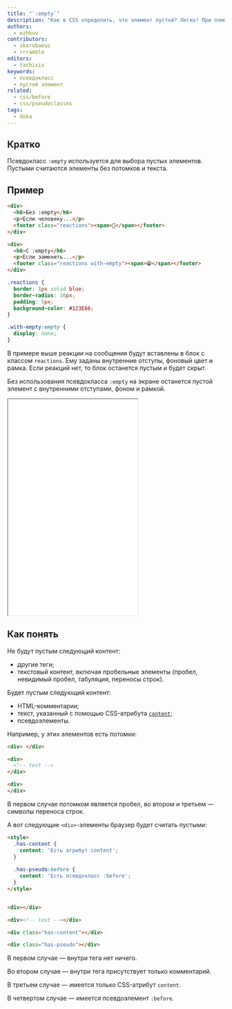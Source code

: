 ```yaml
---
title: "`:empty`"
description: "Как в CSS определить, что элемент пустой? Легко! При помощи этого псевдокласса."
authors:
  - ezhkov
contributors:
  - skorobaeus
  - rrramble
editors:
  - tachisis
keywords:
  - псевдокласс
  - пустой элемент
related:
  - css/before
  - css/pseudoclasses
tags:
  - doka
---
```


## Кратко

Псевдокласс `:empty` используется для выбора пустых элементов. Пустыми считаются элементы без потомков и текста.

## Пример

```html
<div>
  <h6>Без :empty</h6>
  <p>Если человеку...</p>
  <footer class="reactions"><span>🤔</span></footer>
</div>

<div>
  <h6>С :empty</h6>
  <p>Если заменить...</p>
  <footer class="reactions with-empty"><span>😁</span></footer>
</div>
```

```css
.reactions {
  border: 1px solid blue;
  border-radius: 16px;
  padding: 5px;
  background-color: #123E66;
}

.with-empty:empty {
  display: none;
}
```

В примере выше реакции на сообщения будут вставлены в блок с классом `reactions`. Ему заданы внутренние отступы, фоновый цвет и рамка. Если реакций нет, то блок останется пустым и будет скрыт.

Без использования псевдокласса `:empty` на экране останется пустой элемент с внутренними отступами, фоном и рамкой.

<iframe title="Скрывание пустого элемента при помощи псевдокласса" src="demos/index/" height="500"></iframe>

## Как понять

Не будут пустым следующий контент:

- другие теги;
- текстовый контент, включая пробельные элементы (пробел, невидимый пробел, табуляция, переносы строк).

Будет пустым следующий контент:

- HTML-комментарии;
- текст, указанный с помощью CSS-атрибута [`content`](https://doka.guide/css/content/);
- псевдоэлементы.


Например, у этих элементов есть потомки:

```html
<div> </div>

<div>
  <!-- test -->
</div>

<div>
</div>
```

В первом случае потомком является пробел, во втором и третьем — символы переноса строк.

А вот следующие `<div>`-элементы браузер будет считать пустыми:

```html
<style>
  .has-content {
    content: 'Есть атрибут content';
  }
  
  .has-pseudo:before {
    content: 'Есть псевдокласс :before';
  }
</style>


<div></div>

<div><!-- test --></div>

<div class="has-content"></div>

<div class="has-pseudo"></div>
```

В первом случае — внутри тега нет ничего.

Во втором случае — внутри тега присутствует только комментарий.

В третьем случае — имеется только CSS-атрибут `content`.

В четвертом случае — имеется псевдоэлемент `:before`.
